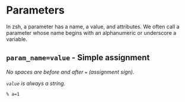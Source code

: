 # Parameters

In zsh, a parameter has a name, a value, and attributes. We often call a parameter whose name begins with an alphanumeric or underscore a variable.

## `param_name=value` - Simple assignment

*No spaces are before and after `=` (assignment sign).*

*`value` is always a string.*

```sh
% a=1
```